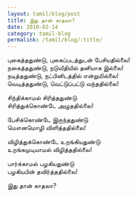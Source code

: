 ```yaml
---
layout: tamil/blog/post
title: இது தான் காதலா?
date: 2010-02-14
category: tamil-blog
permalink: /tamil/blog/:title/
---
```


புகைத்ததுண்டு, புகைப்படத்துடன் பேசியதில்லை! <br/>
நகைத்ததுண்டு, நடுவீதியில் தனியாக இல்லை! <br/>
நடித்ததுண்டு, நட்பினிடத்தில் என்றுமில்லை! <br/>
வெடித்ததுண்டு, வெட்டுப்பட்டு வந்ததில்லை!

சிந்திக்காமல் சிரித்ததுண்டு <br/>
சிரித்துக்கொண்டே அழுததில்லை!

பேசிக்கொண்டே இருந்ததுண்டு <br/>
மௌனமொழி விளித்ததில்லை!

விழித்துக்கொண்டே உறங்கியதுண்டு <br/>
உறங்கமுடியாமல் விழித்ததில்லை!

பார்க்காமல் பழகியதுண்டு <br/>
பழகியபின் தவிர்த்ததில்லை!

இது தான் காதலா?

